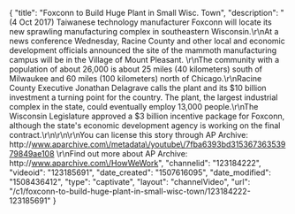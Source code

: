 {
    "title": "Foxconn to Build Huge Plant in Small Wisc. Town",
    "description": "(4 Oct 2017) Taiwanese technology manufacturer Foxconn will locate its new sprawling manufacturing complex in southeastern Wisconsin.\r\nAt a news conference Wednesday, Racine County and other local and economic development officials announced the site of the mammoth manufacturing campus will be in the Village of Mount Pleasant. \r\nThe community with a population of about 26,000 is about 25 miles (40 kilometers) south of Milwaukee and 60 miles (100 kilometers) north of Chicago.\r\nRacine County Executive Jonathan Delagrave calls the plant and its $10 billion investment a turning point for the country. The plant, the largest industrial complex in the state, could eventually employ 13,000 people.\r\nThe Wisconsin Legislature approved a $3 billion incentive package for Foxconn, although the state's economic development agency is working on the final contract.\r\n\r\n\r\nYou can license this story through AP Archive: http:\/\/www.aparchive.com\/metadata\/youtube\/7fba6393bd31536736353979849ae108 \r\nFind out more about AP Archive: http:\/\/www.aparchive.com\/HowWeWork",
    "channelid": "123184222",
    "videoid": "123185691",
    "date_created": "1507616095",
    "date_modified": "1508436412",
    "type": "captivate",
    "layout": "channelVideo",
    "url": "\/c1\/foxconn-to-build-huge-plant-in-small-wisc-town\/123184222-123185691"
}